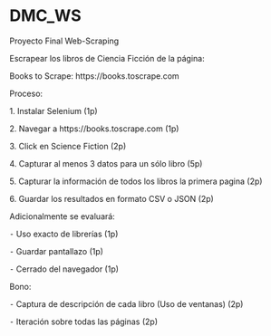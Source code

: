 # DMC_WS

Proyecto Final Web-Scraping

<p>Escrapear los libros de Ciencia Ficción de la página: <p/>  
<p>Books to Scrape: https://books.toscrape.com <p/> 
<p>Proceso: <p/> 
<p> 1. Instalar Selenium (1p) <p/>  
<p> 2. Navegar a https://books.toscrape.com (1p) <p/> 
<p> 3. Click en Science Fiction (2p) <p/>  
<p> 4. Capturar al menos 3 datos para un sólo libro (5p) <p/> 
<p> 5. Capturar la información de todos los libros la primera pagina (2p) <p/> 
<p> 6. Guardar los resultados en formato CSV o JSON (2p) <p/> 
   
Adicionalmente se evaluará:
<p> ⁃ Uso exacto de librerías (1p) <p/> 
<p> ⁃ Guardar pantallazo (1p) <p/> 
<p> ⁃ Cerrado del navegador (1p) <p/> 
Bono:
<p> ⁃ Captura de descripción de cada libro (Uso de ventanas) (2p)  <p/> 
<p> ⁃ Iteración sobre todas las páginas (2p) <p/> 

